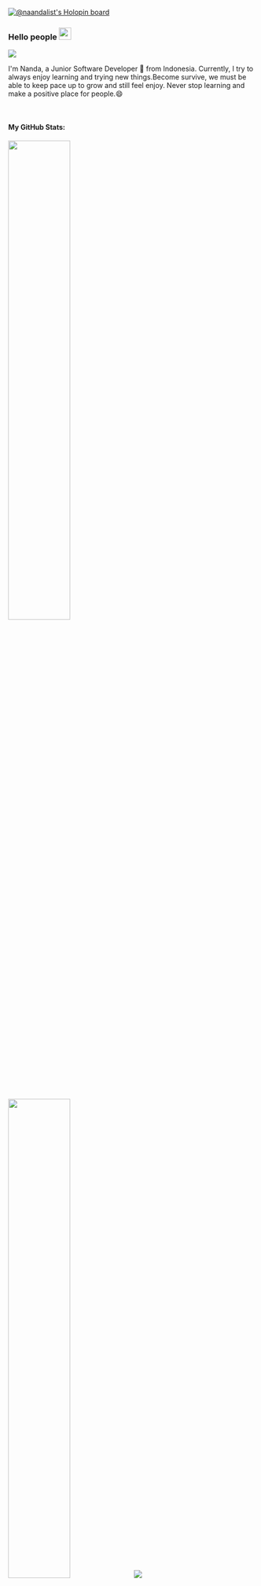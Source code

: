 [![@naandalist's Holopin board](https://holopin.io/api/user/board?user=naandalist)](https://holopin.io/@naandalist)

### Hello people <img src="https://media.giphy.com/media/hvRJCLFzcasrR4ia7z/giphy.gif" width="25px">

![](https://visitor-badge.glitch.me/badge?page_id=naandalist.naandalist)

I'm Nanda, a Junior Software Developer 🚀 from Indonesia. Currently, I try to always enjoy learning and trying new things.Become survive, we must be able to keep pace up to grow and still feel enjoy. Never stop learning and make a positive place for people.😄

<br />


<h4>My GitHub Stats:</h4>

<p align="left">
  <img height="50%" width="auto" src ="https://github-readme-stats.vercel.app/api?username=naandalist&show_icons=true&count_private=true&theme=darcula&hide_border=true&hide=issues,contribs&bg_color=00000000">
  <img height="50%" width="auto" src ="https://github-readme-stats.vercel.app/api/top-langs/?username=aveek-saha&layout=compact&hide_border=true&theme=darcula&bg_color=00000000&langs_count=6&hide=jupyter%20notebook,tex,css,php">
  <img src ="https://github-readme-streak-stats.herokuapp.com?user=naandalist&theme=darcula&hide_border=true&background=FFFFFF00">
  <br>
  <br>
 
</p>


<h4>Be Social With Me:</h4>

<br>

[<img src="https://raw.githubusercontent.com/Raymo111/Raymo111/master/socials/linkedin.png" height="40em" align="center" alt="Follow naandalist on LinkedIn" title="Follow Raymo111 on LinkedIn"/>](https://www.linkedin.com/in/listiananda-apriliawan/)

[<img src="https://raw.githubusercontent.com/Raymo111/Raymo111/master/socials/instagram.svg" height="40em" align="center" alt="Follow naandalist on Instagram" title="Follow Raymo111 on Instagram"/>](https://instagram.com/naandalist)



